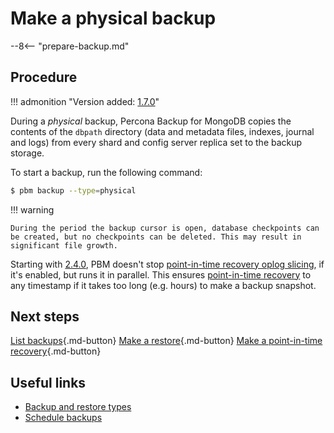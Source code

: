 # Make a physical backup

--8<-- "prepare-backup.md"

## Procedure

!!! admonition "Version added: [1.7.0](../release-notes/1.7.0.md)" 

During a *physical* backup, Percona Backup for MongoDB  copies the contents of the `dbpath` directory (data and metadata files, indexes, journal and logs) from every shard and config server replica set to the backup storage. 

To start a backup, run the following command:

```{.bash data-prompt="$"}
$ pbm backup --type=physical
```
     
!!! warning 

    During the period the backup cursor is open, database checkpoints can be created, but no checkpoints can be deleted. This may result in significant file growth.
    
Starting with [2.4.0](../release-notes/2.4.0.md), PBM doesn't stop [point-in-time recovery oplog slicing](../features/point-in-time-recovery.md#oplog-slicing), if it's enabled, but runs it in parallel. This ensures [point-in-time recovery](pitr-tutorial.md) to any timestamp if it takes too long (e.g. hours) to make a backup snapshot.

## Next steps

[List backups](../usage/list-backup.md){.md-button}
[Make a restore](restore-physical.md){.md-button}
[Make a point-in-time recovery](pitr-physical.md){.md-button}

## Useful links

* [Backup and restore types](../features/backup-types.md)
* [Schedule backups](../usage/schedule-backup.md)


